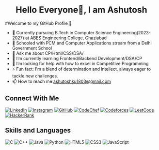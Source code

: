 <h1 align = "center">Hello Everyone👋, I am Ashutosh</h1>

#Welcome to my GitHub Profile 👋
- 👷 Currently pursuing B.Tech in Computer Science Engineering(2023-2027) at ABES Engineering College, Ghaziabad
- 🔭 Schooled with PCM and Computer Applications stream from a Delhi Government School
- 💬 Ask me about CP/Html/CSS/DSA/
- 🌱 I’m currently learning Frontend/Backend Development/DSA/CP
- 🤔 I’m looking for help with how to excel in Competitive Programming
- ⚡ Fun fact: I'm a blend of determination and intellect, always eager to tackle new challenges.
- 📫 How to reach me ashutoshku1803@gmail.com

<h2>Connect With Me</h2>

[![LinkedIn](https://img.shields.io/badge/LinkedIn-0077B5?style=for-the-badge&logo=linkedin&logoColor=white)](https://www.linkedin.com/in/ashutosh-k18/)
[![Instagram](https://img.shields.io/badge/Instagram-E4405F?style=for-the-badge&logo=instagram&logoColor=white)](https://www.instagram.com/ashutosh.k18/)
[![GitHub](https://img.shields.io/badge/GitHub-181717?style=for-the-badge&logo=github&logoColor=white)](https://github.com/Ashutoshk18)
[![CodeChef](https://img.shields.io/badge/CodeChef-5B4638?style=for-the-badge&logo=codechef&logoColor=white)](https://www.codechef.com/users/decodester)
[![Codeforces](https://img.shields.io/badge/Codeforces-1F8ACB?style=for-the-badge&logo=codeforces&logoColor=white)](https://codeforces.com/profile/Ashutosh_k18)
[![LeetCode](https://img.shields.io/badge/LeetCode-FFA116?style=for-the-badge&logo=leetcode&logoColor=black)](https://leetcode.com/decodester)
[![HackerRank](https://img.shields.io/badge/HackerRank-2EC866?style=for-the-badge&logo=hackerrank&logoColor=white)](https://www.hackerrank.com/ITA_2023B0131011)

<h2>Skills and Languages</h2>

![C](https://img.shields.io/badge/C-00599C?style=for-the-badge&logo=c&logoColor=white)
![C++](https://img.shields.io/badge/C++-00599C?style=for-the-badge&logo=c%2B%2B&logoColor=white)
![Java](https://img.shields.io/badge/Java-007396?style=for-the-badge&logo=java&logoColor=white)
![Python](https://img.shields.io/badge/Python-3776AB?style=for-the-badge&logo=python&logoColor=white)
![HTML5](https://img.shields.io/badge/HTML5-E34F26?style=for-the-badge&logo=html5&logoColor=white)
![CSS3](https://img.shields.io/badge/CSS3-1572B6?style=for-the-badge&logo=css3&logoColor=white)
![JavaScript](https://img.shields.io/badge/JavaScript-F7DF1E?style=for-the-badge&logo=javascript&logoColor=black)
<!---
Ashutoshk18/Ashutoshk18 is a ✨ special ✨ repository because its `README.md` (this file) appears on your GitHub profile.
You can click the Preview link to take a look at your changes.
--->
